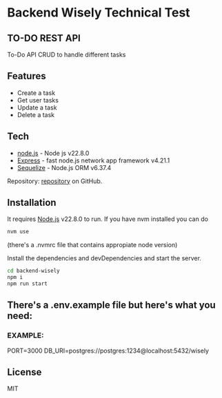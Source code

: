 # Backend Wisely Technical Test
## TO-DO REST API 

To-Do API CRUD to handle different tasks

## Features

- Create a task
- Get user tasks
- Update a task
- Delete a task


## Tech

- [node.js] - Node js v22.8.0
- [Express] - fast node.js network app framework v4.21.1
- [Sequelize] - Node.js ORM v6.37.4 

Repository: [repository]
 on GitHub.

## Installation

It requires [Node.js](https://nodejs.org/) v22.8.0 to run.
If you have nvm installed you can do 
```sh
nvm use
```
(there's a .nvmrc file that contains appropiate node version)

Install the dependencies and devDependencies and start the server.

```sh
cd backend-wisely
npm i
npm run start
```

## There's a .env.example file but here's what you need:
### EXAMPLE:
PORT=3000
DB_URI=postgres://postgres:1234@localhost:5432/wisely

## License

MIT

   [node.js]: <http://nodejs.org>
   [express]: <http://expressjs.com>
   [repository]: <http://github.com/>
   [Sequelize]: <https://sequelize.org/>
